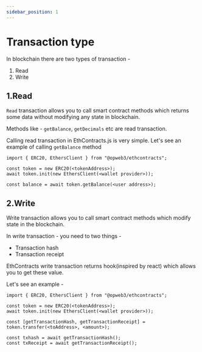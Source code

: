 ```yaml
---
sidebar_position: 1
---
```


# Transaction type

In blockchain there are two types of transaction -

1. Read
2. Write

## 1.Read

`Read` transaction allows you to call smart contract methods which returns some data without modifying any state in blockchain. 

Methods like - `getBalance`, `getDecimals` etc are read transaction. 

Calling read transaction in EthContracts.js is very simple. Let's see an example of calling `getBalance` method

```
import { ERC20, EthersClient } from "@opweb3/ethcontracts";

const token = new ERC20(<tokenAddress>);
await token.init(new EthersClient(<wallet provider>));

const balance = await token.getBalance(<user address>);

```

## 2.Write

Write transaction allows you to call smart contract methods which modify state in the blockchain.

In write transaction - you need to two things -

* Transaction hash
* Transaction receipt

EthContracts write transaction returns hook(inspired by react) which allows you to get these value.

Let's see an example -

```
import { ERC20, EthersClient } from "@opweb3/ethcontracts";

const token = new ERC20(<tokenAddress>);
await token.init(new EthersClient(<wallet provider>));

const [getTransactionHash, getTransactionReceipt] =  token.transfer(<toAddress>, <amount>);

const txhash = await getTransactionHash();
const txReceipt = await getTransactionReceipt();
```

